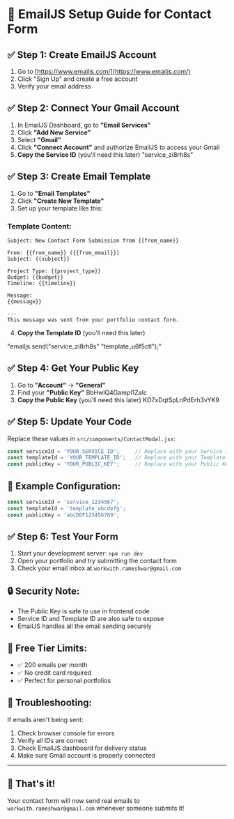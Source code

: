 # 📧 EmailJS Setup Guide for Contact Form

## ✅ Step 1: Create EmailJS Account

1. Go to [https://www.emailjs.com/](https://www.emailjs.com/)
2. Click "Sign Up" and create a free account
3. Verify your email address

## ✅ Step 2: Connect Your Gmail Account

1. In EmailJS Dashboard, go to **"Email Services"**
2. Click **"Add New Service"**
3. Select **"Gmail"**
4. Click **"Connect Account"** and authorize EmailJS to access your Gmail
5. **Copy the Service ID** (you'll need this later) "service_zi8rh8s"

## ✅ Step 3: Create Email Template

1. Go to **"Email Templates"**
2. Click **"Create New Template"**
3. Set up your template like this:

### Template Content:
```
Subject: New Contact Form Submission from {{from_name}}

From: {{from_name}} ({{from_email}})
Subject: {{subject}}

Project Type: {{project_type}}
Budget: {{budget}}
Timeline: {{timeline}}

Message:
{{message}}

---
This message was sent from your portfolio contact form.
```

4. **Copy the Template ID** (you'll need this later)     

"emailjs.send("service_zi8rh8s"  "template_u6f5ctl");"

## ✅ Step 4: Get Your Public Key

1. Go to **"Account"** → **"General"**
2. Find your **"Public Key"**             BbHwlQ4GampI1ZaIc
3. **Copy the Public Key** (you'll need this later)          KO7xDqtSpLnPdErh3vYK9

## ✅ Step 5: Update Your Code

Replace these values in `src/components/ContactModal.jsx`:

```javascript
const serviceId = 'YOUR_SERVICE_ID';     // Replace with your Service ID
const templateId = 'YOUR_TEMPLATE_ID';   // Replace with your Template ID  
const publicKey = 'YOUR_PUBLIC_KEY';     // Replace with your Public Key
```

## 🎯 Example Configuration:

```javascript
const serviceId = 'service_1234567';
const templateId = 'template_abcdefg';
const publicKey = 'abcDEF123456789';
```

## ✅ Step 6: Test Your Form

1. Start your development server: `npm run dev`
2. Open your portfolio and try submitting the contact form
3. Check your email inbox at `workwith.rameshwar@gmail.com`

## 🔒 Security Note:

- The Public Key is safe to use in frontend code
- Service ID and Template ID are also safe to expose
- EmailJS handles all the email sending securely

## 📝 Free Tier Limits:

- ✅ 200 emails per month
- ✅ No credit card required
- ✅ Perfect for personal portfolios

## 🚨 Troubleshooting:

If emails aren't being sent:
1. Check browser console for errors
2. Verify all IDs are correct
3. Check EmailJS dashboard for delivery status
4. Make sure Gmail account is properly connected

---

## 🎉 That's it! 

Your contact form will now send real emails to `workwith.rameshwar@gmail.com` whenever someone submits it!